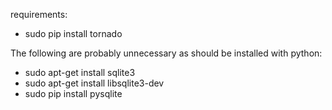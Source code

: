 requirements:

* sudo pip install tornado

The following are probably unnecessary as should be installed with python:

* sudo apt-get install sqlite3
* sudo apt-get install libsqlite3-dev
* sudo pip install pysqlite
